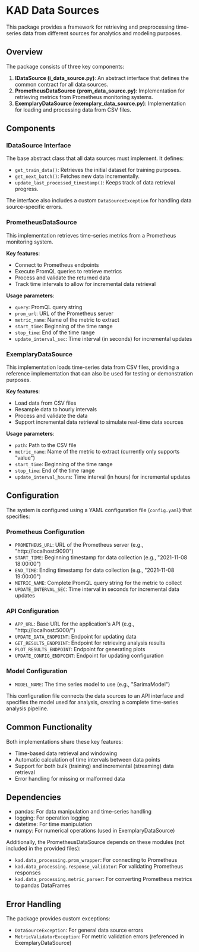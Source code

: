# KAD Data Sources

This package provides a framework for retrieving and preprocessing time-series data from different sources for analytics and modeling purposes.

## Overview

The package consists of three key components:

1. **IDataSource (i_data_source.py)**: An abstract interface that defines the common contract for all data sources.
2. **PrometheusDataSource (prom_data_source.py)**: Implementation for retrieving metrics from Prometheus monitoring systems.
3. **ExemplaryDataSource (exemplary_data_source.py)**: Implementation for loading and processing data from CSV files.

## Components

### IDataSource Interface

The base abstract class that all data sources must implement. It defines:

- `get_train_data()`: Retrieves the initial dataset for training purposes.
- `get_next_batch()`: Fetches new data incrementally.
- `update_last_processed_timestamp()`: Keeps track of data retrieval progress.

The interface also includes a custom `DataSourceException` for handling data source-specific errors.

### PrometheusDataSource

This implementation retrieves time-series metrics from a Prometheus monitoring system.

**Key features**:
- Connect to Prometheus endpoints
- Execute PromQL queries to retrieve metrics
- Process and validate the returned data
- Track time intervals to allow for incremental data retrieval

**Usage parameters**:
- `query`: PromQL query string
- `prom_url`: URL of the Prometheus server
- `metric_name`: Name of the metric to extract
- `start_time`: Beginning of the time range
- `stop_time`: End of the time range
- `update_interval_sec`: Time interval (in seconds) for incremental updates

### ExemplaryDataSource

This implementation loads time-series data from CSV files, providing a reference implementation that can also be used for testing or demonstration purposes.

**Key features**:
- Load data from CSV files
- Resample data to hourly intervals
- Process and validate the data
- Support incremental data retrieval to simulate real-time data sources

**Usage parameters**:
- `path`: Path to the CSV file
- `metric_name`: Name of the metric to extract (currently only supports "value")
- `start_time`: Beginning of the time range
- `stop_time`: End of the time range
- `update_interval_hours`: Time interval (in hours) for incremental updates

## Configuration

The system is configured using a YAML configuration file (`config.yaml`) that specifies:

### Prometheus Configuration
- `PROMETHEUS_URL`: URL of the Prometheus server (e.g., "http://localhost:9090")
- `START_TIME`: Beginning timestamp for data collection (e.g., "2021-11-08 18:00:00")
- `END_TIME`: Ending timestamp for data collection (e.g., "2021-11-08 19:00:00")
- `METRIC_NAME`: Complete PromQL query string for the metric to collect
- `UPDATE_INTERVAL_SEC`: Time interval in seconds for incremental data updates

### API Configuration
- `APP_URL`: Base URL for the application's API (e.g., "http://localhost:5000/")
- `UPDATE_DATA_ENDPOINT`: Endpoint for updating data
- `GET_RESULTS_ENDPOINT`: Endpoint for retrieving analysis results
- `PLOT_RESULTS_ENDPOINT`: Endpoint for generating plots
- `UPDATE_CONFIG_ENDPOINT`: Endpoint for updating configuration

### Model Configuration
- `MODEL_NAME`: The time series model to use (e.g., "SarimaModel")

This configuration file connects the data sources to an API interface and specifies the model used for analysis, creating a complete time-series analysis pipeline.

## Common Functionality

Both implementations share these key features:
- Time-based data retrieval and windowing
- Automatic calculation of time intervals between data points
- Support for both bulk (training) and incremental (streaming) data retrieval
- Error handling for missing or malformed data

## Dependencies

- pandas: For data manipulation and time-series handling
- logging: For operation logging
- datetime: For time manipulation
- numpy: For numerical operations (used in ExemplaryDataSource)

Additionally, the PrometheusDataSource depends on these modules (not included in the provided files):
- `kad.data_processing.prom_wrapper`: For connecting to Prometheus
- `kad.data_processing.response_validator`: For validating Prometheus responses
- `kad.data_processing.metric_parser`: For converting Prometheus metrics to pandas DataFrames

## Error Handling

The package provides custom exceptions:
- `DataSourceException`: For general data source errors
- `MetricValidatorException`: For metric validation errors (referenced in ExemplaryDataSource)
